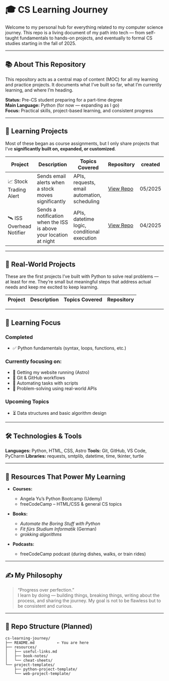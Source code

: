 # 🎓 CS Learning Journey

Welcome to my personal hub for everything related to my computer science journey. This repo is a living document of my path into tech — from self-taught fundamentals to hands-on projects, and eventually to formal CS studies starting in the fall of 2025.

---

## 📚 About This Repository

This repository acts as a central map of content (MOC) for all my learning and practice projects. It documents what I’ve built so far, what I’m currently learning, and where I’m heading.

**Status:** Pre-CS student preparing for a part-time degree  
**Main Language:** Python (for now — expanding as I go)  
**Focus:** Practical skills, project-based learning, and consistent progress

---
## 🚀 Learning Projects

Most of these began as course assignments, but I only share projects that I’ve **significantly built on, expanded, or customized**.

| Project | Description | Topics Covered | Repository | created |
|--------|-------------|----------------|------------|--------|
| 📈 Stock Trading Alert | Sends email alerts when a stock moves significantly | APIs, requests, email automation, scheduling | [View Repo](https://github.com/SimonRost/Stock-Trading-Alert) | 05/2025
| 🛰️ ISS Overhead Notifier | Sends a notification when the ISS is above your location at night | APIs, datetime logic, conditional execution | [View Repo](https://github.com/SimonRost/ISS_alert) | 04/2025
---

## 🚀 Real-World Projects

These are the first projects I’ve built with Python to solve real problems — at least for me. They’re small but meaningful steps that address actual needs and keep me excited to keep learning.

| Project | Description | Topics Covered | Repository |
|--------|-------------|----------------|------------|


---

## 🧠 Learning Focus
### Completed
- ✅ Python fundamentals (syntax, loops, functions, etc.)

### Currently focusing on:
- 🔄 Getting my website running (Astro)
- 🔄 Git & GitHub workflows
- 🔄 Automating tasks with scripts
- 🔄 Problem-solving using real-world APIs

### Upcoming Topics
- ⏳ Data structures and basic algorithm design

---

## 🛠️ Technologies & Tools

**Languages:** Python, HTML, CSS, Astro
**Tools:** Git, GitHub, VS Code, PyCharm
**Libraries:** requests, smtplib, datetime, time, tkinter, turtle

---

## 📝 Resources That Power My Learning

- **Courses:**  
  - Angela Yu’s Python Bootcamp (Udemy)  
  - freeCodeCamp – HTML/CSS & general CS topics  

- **Books:**  
  - *Automate the Boring Stuff with Python*  
  - *Fit fürs Studium Informatik* (German)
  - *grokking algorithms*

- **Podcasts:**  
  - freeCodeCamp podcast (during dishes, walks, or train rides)

---

## ✍️ My Philosophy

> “Progress over perfection.”  
> I learn by doing — building things, breaking things, writing about the process, and sharing the journey. My goal is not to be flawless but to be consistent and curious.

---

## 📎 Repo Structure (Planned)

```text
cs-learning-journey/
├── README.md          ← You are here
├── resources/
│   ├── useful-links.md
│   ├── book-notes/
│   └── cheat-sheets/
└── project-templates/
    ├── python-project-template/
    └── web-project-template/
```
